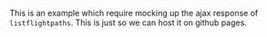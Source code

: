 This is an example which require mocking up the ajax response of
`listflightpaths`.  This is just so we can host it on github pages.